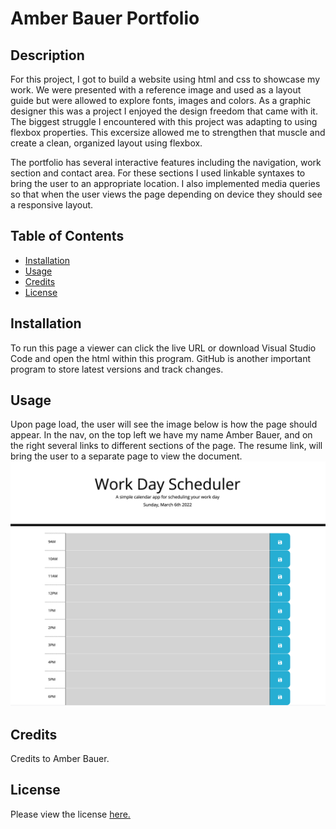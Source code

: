 # Amber Bauer Portfolio 

## Description 

For this project, I got to build a website using html and css to showcase my work. We were presented with a reference image and used as a layout guide but were allowed to explore fonts, images and colors. As a graphic designer this was a project I enjoyed the design freedom that came with it. The biggest struggle I encountered with this project was adapting to using flexbox properties. This excersize allowed me to strengthen that muscle and create a clean, organized layout using flexbox. 

The portfolio has several interactive features including the navigation, work section and contact area. For these sections I used linkable syntaxes to bring the user to an appropriate location. I also implemented media queries so that when the user views the page depending on device they should see a responsive layout. 


## Table of Contents 

* [Installation](#installation)
* [Usage](#usage)
* [Credits](#credits)
* [License](#license)


## Installation

To run this page a viewer can click the live URL or download Visual Studio Code and open the html within this program. GitHub is another important program to store latest versions and track changes. 

## Usage

Upon page load, the user will see the image below is how the page should appear. In the nav, on the top left we have my name Amber Bauer, and on the right several links to different sections of the page. The resume link, will bring the user to a separate page to view the document. 
<img src="https://github.com/abauer424/work-day-scheduler/blob/main/Assets/images/image1.png" alt="image of portfolio"/>


## Credits

Credits to Amber Bauer.


## License

Please view the license <a href="https://github.com/abauer424/Portfolio/blob/main/LICENSE.md">here.</a>
